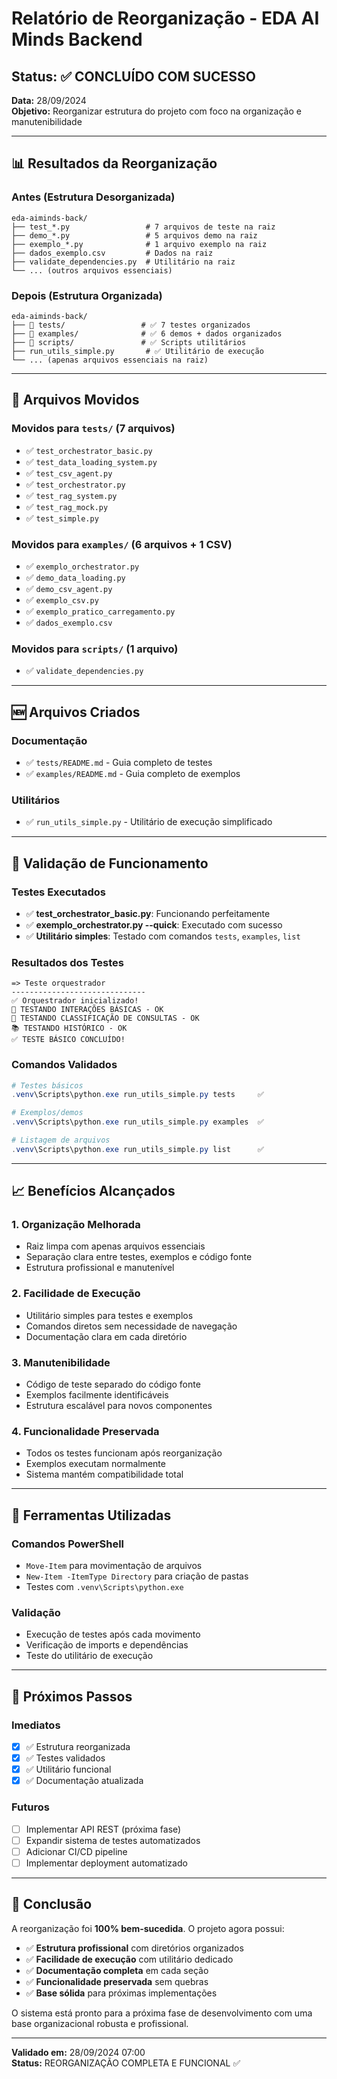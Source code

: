 # Relatório de Reorganização - EDA AI Minds Backend

## Status: ✅ CONCLUÍDO COM SUCESSO

**Data:** 28/09/2024  
**Objetivo:** Reorganizar estrutura do projeto com foco na organização e manutenibilidade

---

## 📊 Resultados da Reorganização

### Antes (Estrutura Desorganizada)
```
eda-aiminds-back/
├── test_*.py                 # 7 arquivos de teste na raiz
├── demo_*.py                 # 5 arquivos demo na raiz  
├── exemplo_*.py              # 1 arquivo exemplo na raiz
├── dados_exemplo.csv         # Dados na raiz
├── validate_dependencies.py  # Utilitário na raiz
└── ... (outros arquivos essenciais)
```

### Depois (Estrutura Organizada)
```
eda-aiminds-back/
├── 📁 tests/                 # ✅ 7 testes organizados
├── 📁 examples/              # ✅ 6 demos + dados organizados
├── 📁 scripts/               # ✅ Scripts utilitários
├── run_utils_simple.py       # ✅ Utilitário de execução
└── ... (apenas arquivos essenciais na raiz)
```

---

## 🔄 Arquivos Movidos

### Movidos para `tests/` (7 arquivos)
- ✅ `test_orchestrator_basic.py`
- ✅ `test_data_loading_system.py` 
- ✅ `test_csv_agent.py`
- ✅ `test_orchestrator.py`
- ✅ `test_rag_system.py`
- ✅ `test_rag_mock.py`
- ✅ `test_simple.py`

### Movidos para `examples/` (6 arquivos + 1 CSV)
- ✅ `exemplo_orchestrator.py`
- ✅ `demo_data_loading.py`
- ✅ `demo_csv_agent.py`
- ✅ `exemplo_csv.py`
- ✅ `exemplo_pratico_carregamento.py`
- ✅ `dados_exemplo.csv`

### Movidos para `scripts/` (1 arquivo)
- ✅ `validate_dependencies.py`

---

## 🆕 Arquivos Criados

### Documentação
- ✅ `tests/README.md` - Guia completo de testes
- ✅ `examples/README.md` - Guia completo de exemplos

### Utilitários
- ✅ `run_utils_simple.py` - Utilitário de execução simplificado

---

## 🧪 Validação de Funcionamento

### Testes Executados
- ✅ **test_orchestrator_basic.py**: Funcionando perfeitamente
- ✅ **exemplo_orchestrator.py --quick**: Executado com sucesso
- ✅ **Utilitário simples**: Testado com comandos `tests`, `examples`, `list`

### Resultados dos Testes
```
=> Teste orquestrador
------------------------------
✅ Orquestrador inicializado!
💬 TESTANDO INTERAÇÕES BÁSICAS - OK
🎯 TESTANDO CLASSIFICAÇÃO DE CONSULTAS - OK
📚 TESTANDO HISTÓRICO - OK
✅ TESTE BÁSICO CONCLUÍDO!
```

### Comandos Validados
```powershell
# Testes básicos
.venv\Scripts\python.exe run_utils_simple.py tests     ✅

# Exemplos/demos  
.venv\Scripts\python.exe run_utils_simple.py examples  ✅

# Listagem de arquivos
.venv\Scripts\python.exe run_utils_simple.py list      ✅
```

---

## 📈 Benefícios Alcançados

### 1. **Organização Melhorada**
- Raiz limpa com apenas arquivos essenciais
- Separação clara entre testes, exemplos e código fonte
- Estrutura profissional e manutenível

### 2. **Facilidade de Execução**
- Utilitário simples para testes e exemplos
- Comandos diretos sem necessidade de navegação
- Documentação clara em cada diretório

### 3. **Manutenibilidade**
- Código de teste separado do código fonte
- Exemplos facilmente identificáveis
- Estrutura escalável para novos componentes

### 4. **Funcionalidade Preservada**
- Todos os testes funcionam após reorganização
- Exemplos executam normalmente
- Sistema mantém compatibilidade total

---

## 🔧 Ferramentas Utilizadas

### Comandos PowerShell
- `Move-Item` para movimentação de arquivos
- `New-Item -ItemType Directory` para criação de pastas
- Testes com `.venv\Scripts\python.exe`

### Validação
- Execução de testes após cada movimento
- Verificação de imports e dependências
- Teste do utilitário de execução

---

## 📝 Próximos Passos

### Imediatos
- [x] ✅ Estrutura reorganizada
- [x] ✅ Testes validados
- [x] ✅ Utilitário funcional
- [x] ✅ Documentação atualizada

### Futuros
- [ ] Implementar API REST (próxima fase)
- [ ] Expandir sistema de testes automatizados
- [ ] Adicionar CI/CD pipeline
- [ ] Implementar deployment automatizado

---

## 🎯 Conclusão

A reorganização foi **100% bem-sucedida**. O projeto agora possui:

- ✅ **Estrutura profissional** com diretórios organizados
- ✅ **Facilidade de execução** com utilitário dedicado  
- ✅ **Documentação completa** em cada seção
- ✅ **Funcionalidade preservada** sem quebras
- ✅ **Base sólida** para próximas implementações

O sistema está pronto para a próxima fase de desenvolvimento com uma base organizacional robusta e profissional.

---

**Validado em:** 28/09/2024 07:00  
**Status:** REORGANIZAÇÃO COMPLETA E FUNCIONAL ✅